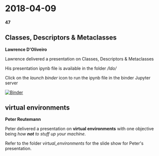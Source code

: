 # 2018-04-09
#### 47

## Classes, Descriptors & Metaclasses
**Lawrence D'Oliveiro**

Lawrence delivered a presentation on Classes, Descriptors & Metaclasses

His presentation ipynb file is available in the folder */ldo/* 

Click on the *launch binder* icon to run the ipynb file in the binder Jupyter server

[![Binder](https://mybinder.org/badge_logo.svg)](https://mybinder.org/v2/gh/HamPUG/meetings/master?filepath=2018%2F2018-04-09%2Fldo%2FClasses%2C%20Descriptors%20%26%20Metaclasses.ipynb)


## virtual environments
**Peter Reutemann** 

Peter delivered a presentation on **virtual environments** with one objective
being *how **not** to stuff up your machine*.

Refer to the folder *virtual_environments* for the slide show for Peter's presentation.
